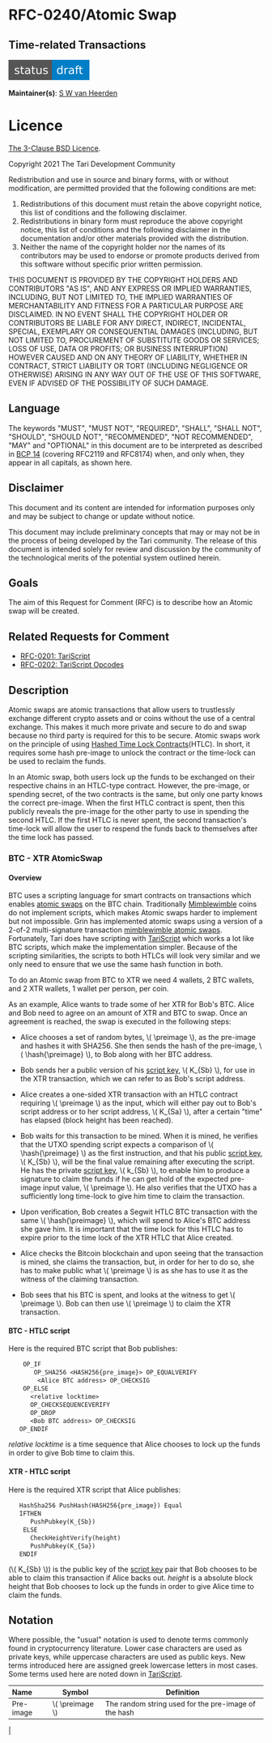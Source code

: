 # RFC-0240/Atomic Swap

## Time-related Transactions

![status: draft](theme/images/status-draft.svg)

**Maintainer(s)**: [S W van Heerden](https://github.com/SWvheerden)

# Licence

[The 3-Clause BSD Licence](https://opensource.org/licenses/BSD-3-Clause).

Copyright 2021 The Tari Development Community

Redistribution and use in source and binary forms, with or without modification, are permitted provided that the
following conditions are met:

1. Redistributions of this document must retain the above copyright notice, this list of conditions and the following
   disclaimer.
2. Redistributions in binary form must reproduce the above copyright notice, this list of conditions and the following
   disclaimer in the documentation and/or other materials provided with the distribution.
3. Neither the name of the copyright holder nor the names of its contributors may be used to endorse or promote products
   derived from this software without specific prior written permission.

THIS DOCUMENT IS PROVIDED BY THE COPYRIGHT HOLDERS AND CONTRIBUTORS "AS IS", AND ANY EXPRESS OR IMPLIED WARRANTIES,
INCLUDING, BUT NOT LIMITED TO, THE IMPLIED WARRANTIES OF MERCHANTABILITY AND FITNESS FOR A PARTICULAR PURPOSE ARE
DISCLAIMED. IN NO EVENT SHALL THE COPYRIGHT HOLDER OR CONTRIBUTORS BE LIABLE FOR ANY DIRECT, INDIRECT, INCIDENTAL,
SPECIAL, EXEMPLARY OR CONSEQUENTIAL DAMAGES (INCLUDING, BUT NOT LIMITED TO, PROCUREMENT OF SUBSTITUTE GOODS OR
SERVICES; LOSS OF USE, DATA OR PROFITS; OR BUSINESS INTERRUPTION) HOWEVER CAUSED AND ON ANY THEORY OF LIABILITY,
WHETHER IN CONTRACT, STRICT LIABILITY OR TORT (INCLUDING NEGLIGENCE OR OTHERWISE) ARISING IN ANY WAY OUT OF THE USE OF
THIS SOFTWARE, EVEN IF ADVISED OF THE POSSIBILITY OF SUCH DAMAGE.

## Language

The keywords "MUST", "MUST NOT", "REQUIRED", "SHALL", "SHALL NOT", "SHOULD", "SHOULD NOT", "RECOMMENDED",
"NOT RECOMMENDED", "MAY" and "OPTIONAL" in this document are to be interpreted as described in
[BCP 14](https://tools.ietf.org/html/bcp14) (covering RFC2119 and RFC8174) when, and only when, they appear in all capitals, as
shown here.

## Disclaimer

This document and its content are intended for information purposes only and may be subject to change or update
without notice.

This document may include preliminary concepts that may or may not be in the process of being developed by the Tari
community. The release of this document is intended solely for review and discussion by the community of the
technological merits of the potential system outlined herein.

## Goals

The aim of this Request for Comment (RFC) is to describe how an Atomic swap will be created.

## Related Requests for Comment

* [RFC-0201: TariScript](RFC-0201_TariScript.md)
* [RFC-0202: TariScript Opcodes](RFC-0202_TariScriptOpcodes.md)

$$
\newcommand{\preimage}{\\phi} % pre image
\newcommand{\hash}[1]{\mathrm{H}\bigl({#1}\bigr)}
$$

## Description

Atomic swaps are atomic transactions that allow users to trustlessly exchange different crypto assets and or coins without the use of a central exchange. This makes it much more private and secure to do and swap because no third party is required for this to be secure. Atomic swaps work on the principle of using [Hashed Time Lock Contracts](https://en.bitcoin.it/wiki/Hash_Time_Locked_Contracts)(HTLC). In short, it requires some hash pre-image to unlock the contract or the time-lock can be used to reclaim the funds. 

In an Atomic swap, both users lock up the funds to be exchanged on their respective chains in an HTLC-type contract. However, the pre-image, or spending secret, of the two contracts is the same, but only one party knows the correct pre-image. When the first HTLC contract is spent, then this publicly reveals the pre-image for the other party to use in spending the second HTLC. If the first HTLC is never spent, the second transaction's time-lock will allow the user to respend the funds back to themselves after the time lock has passed.

### BTC - XTR AtomicSwap

#### Overview

BTC uses a scripting language for smart contracts on transactions which enables [atomic swaps](https://tlu.tarilabs.com/protocols/atomic-swaps/AtomicSwaps.html) on the BTC chain. Traditionally [Mimblewimble] coins do not implement scripts, which makes Atomic swaps harder to implement but not impossible. Grin has implemented atomic swaps using a version of a 2-of-2 multi-signature transaction [mimblewimble atomic swaps](https://tlu.tarilabs.com/protocols/grin-protocol-overview/MainReport.html#atomic-swaps). Fortunately, Tari does have scripting with [TariScript] which works a lot like BTC scripts, which make the implementation simpler. Because of the scripting similarities, the scripts to both HTLCs will look very similar and we only need to ensure that we use the same hash function in both. 

To do an Atomic swap from BTC to XTR we need 4 wallets, 2 BTC wallets, and 2 XTR wallets, 1 wallet per person, per coin.

As an example, Alice wants to trade some of her XTR for Bob's BTC. Alice and Bob need to agree on an amount of XTR and BTC to swap. Once an agreement is reached, the swap is executed in the following steps:

* Alice chooses a set of random bytes, \\( \preimage \\), as the pre-image and hashes it with SHA256. She then sends the hash 
of the pre-image, \\( \hash{\preimage} \\), to Bob along with her BTC address.

* Bob sends her a public version of his [script key], \\( K_{Sb} \\), for use in the XTR transaction, which we can refer 
to as Bob's script address.

* Alice creates a one-sided XTR transaction with an HTLC contract requiring \\( \preimage \\) as the input, which will 
either pay out to Bob's script address or to her script address, \\( K_{Sa} \\), after a certain "time" has elapsed 
(block height has been reached). 

* Bob waits for this transaction to be mined. When it is mined, he verifies that the UTXO spending script expects a 
comparison of \\( \hash{\preimage} \\) as the first instruction, and that his public [script key], \\( K_{Sb} \\), will 
be the final value remaining after executing the script. He has the private [script key], \\( k_{Sb} \\), to enable him 
to produce a signature to claim the funds if he can get hold of the expected pre-image input value, \\( \preimage \\). 
He also verifies that the UTXO has a sufficiently long time-lock to give him time to claim the transaction.

* Upon verification, Bob creates a Segwit HTLC BTC transaction with the same \\( \hash{\preimage} \\), which will spend 
to Alice's BTC address she gave him. It is important that the time lock for this HTLC has to expire prior to the time 
lock of the XTR HTLC that Alice created.

* Alice checks the Bitcoin blockchain and upon seeing that the transaction is mined, she claims the transaction, but, 
in order for her to do so, she has to make public what \\( \preimage \\) is as she has to use it as the witness of the 
claiming transaction.

* Bob sees that his BTC is spent, and looks at the witness to get \\( \preimage \\). Bob can then use \\( \preimage \\) 
to claim the XTR transaction.

#### BTC - HTLC script 

Here is the required BTC script that Bob publishes:

```
	OP_IF
	   OP_SHA256 <HASH256{pre_image}> OP_EQUALVERIFY
		<Alice BTC address> OP_CHECKSIG
	OP_ELSE
      <relative locktime>
      OP_CHECKSEQUENCEVERIFY
      OP_DROP
      <Bob BTC address> OP_CHECKSIG
   OP_ENDIF
```
_relative locktime_ is a time sequence that Alice chooses to lock up the funds in order to give Bob time to claim this. 

#### XTR - HTLC script 

Here is the required XTR script that Alice publishes:

```
   HashSha256 PushHash(HASH256{pre_image}) Equal
   IFTHEN
      PushPubkey(K_{Sb})
	ELSE
      CheckHeightVerify(height)
      PushPubkey(K_{Sa})
   ENDIF
```
(\\( K_{Sb} \\)) is the public key of the [script key] pair that Bob chooses to be able to claim this transaction if Alice backs out. 
_height_ is a absolute block height that Bob chooses to lock up the funds in order to give Alice time to claim the funds. 

## Notation

Where possible, the "usual" notation is used to denote terms commonly found in cryptocurrency literature. Lower case 
characters are used as private keys, while uppercase characters are used as public keys. New terms introduced here are assigned greek lowercase letters in most cases. Some terms used here are noted down in [TariScript]. 

| Name        | Symbol              | Definition |
|:------------|---------------------| -----------|
| Pre-image   | \\( \preimage \\) | The random string used for the pre-image of the hash |
| 


[HTLC]: Glossary.md#hashed-time-locked-contract
[Mempool]: Glossary.md#mempool
[Mimblewimble]: Glossary.md#mimblewimble
[TariScript]: Glossary.md#tariscript
[script key]: #script-keypair
